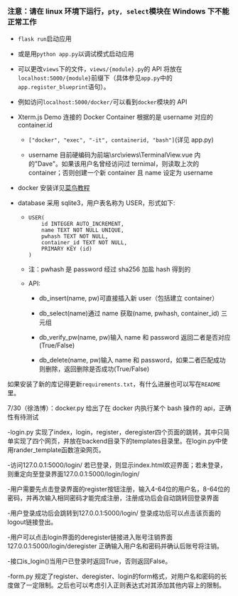 ### **注意**：请在 linux 环境下运行，`pty, select`模块在 Windows 下不能正常工作

- `flask run`启动应用

- 或是用`python app.py`以调试模式启动应用

- 可以更改`views`下的文件，`views/{module}.py`的 API 将放在`localhost:5000/{module}`前缀下（具体参见`app.py`中的`app.register_blueprint`语句）。

- 例如访问`localhost:5000/docker/`可以看到`docker`模块的 API

- Xterm.js Demo 连接的 Docker Container 根据的是 username 对应的 container.id

  - `["docker", "exec", "-it", containerid, "bash"]`(详见 app.py)

  - username 目前硬编码为前端\src\views\TerminalView.vue 内的"Dave"。如果该用户名曾经访问过 ternimal，则读取上次的 container；否则创建一个新 container 且 name 设定为 username

- docker 安装详见[菜鸟教程](https://www.runoob.com/docker/ubuntu-docker-install.html)

- database 采用 sqlite3，用户表名称为 USER，形式如下:

  - ```sqlite
    USER(
        id INTEGER AUTO_INCREMENT,
        name TEXT NOT NULL UNIQUE,
        pwhash TEXT NOT NULL,
        container_id TEXT NOT NULL,
        PRIMARY KEY (id)
    )
    ```

  - 注：pwhash 是 password 经过 sha256 加盐 hash 得到的

  - API:

    - db_insert(name, pw)可直接插入新 user（包括建立 container）

    - db_select(name)通过 name 获取(name, pwhash, container_id) 三元组

    - db_verify_pw(name, pw)输入 name 和 password 返回二者是否对应(True/False)

    - db_delete(name, pw)输入 name 和 password，如果二者匹配成功则删除，返回删除是否成功(True/False)

如果安装了新的库记得更新`requirements.txt`，有什么进展也可以写在`README`里。

7/30（徐浩博）：docker.py 给出了在 docker 内执行某个 bash 操作的 api，正确性有待测试

-login.py 实现了index，login，register，deregister四个页面的跳转，其中只简单实现了四个网页，并放在backend目录下的templates目录里。在login.py中使用rander_template函数渲染网页。

  -访问127.0.0.1:5000/login/ 若已登录，则显示index.html欢迎界面；若未登录，则重定向至登录界面127.0.0.1:5000/login/login/
  
  -用户需要先点击登录界面的register按钮注册，输入4-64位的用户名，8-64位的密码，并再次输入相同密码才能完成注册，注册成功后会自动跳转回登录界面
  
  -用户登录成功后会跳转到127.0.0.1:5000/login/ 登录成功后可以点击该页面的logout链接登出。
  
  -用户可以点击login界面的deregister链接进入账号注销界面127.0.0.1:5000/login/deregister 正确输入用户名和密码并确认后账号将注销。
  
  -接口is_login()当用户已登录时返回True，否则返回False。

-form.py 规定了register、deregister、login的form格式，对用户名和密码的长度做了一定限制。之后也可以考虑引入正则表达式对其添加其他内容上的限制。
